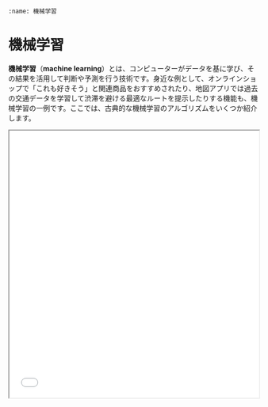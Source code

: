 ```{index} き 機械学習
:name: 機械学習
```

# 機械学習

**機械学習**（**machine learning**）とは、コンピューターがデータを基に学び、その結果を活用して判断や予測を行う技術です。身近な例として、オンラインショップで「これも好きそう」と関連商品をおすすめされたり、地図アプリでは過去の交通データを学習して渋滞を避ける最適なルートを提示したりする機能も、機械学習の一例です。ここでは、古典的な機械学習のアルゴリズムをいくつか紹介します。

<iframe src="../_static/ST01-ML.pdf" width="100%" height="540"></iframe>
